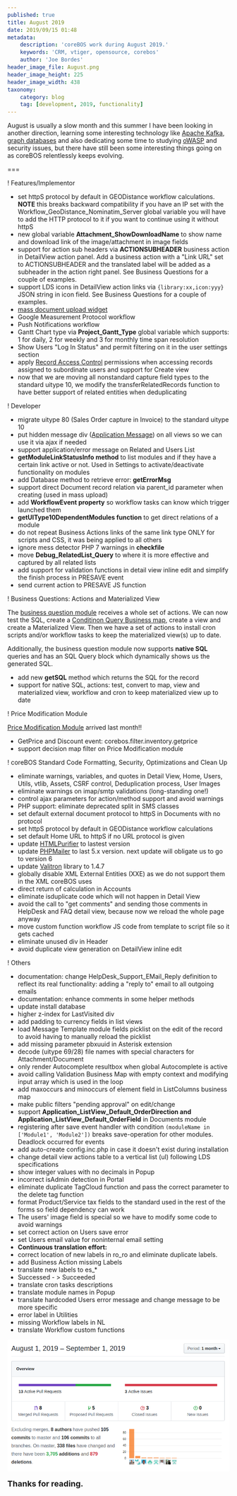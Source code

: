 ```yaml
---
published: true
title: August 2019
date: 2019/09/15 01:48
metadata:
    description: 'coreBOS work during August 2019.'
    keywords: 'CRM, vtiger, opensource, corebos'
    author: 'Joe Bordes'
header_image_file: August.png
header_image_height: 225
header_image_width: 438
taxonomy:
    category: blog
    tag: [development, 2019, functionality]
---
```


August is usually a slow month and this summer I have been looking in another direction, learning some interesting technology like [Apache Kafka](https://kafka.apache.org/), [graph databases](https://orientdb.com) and also dedicating some time to studying [oWASP](https://www.owasp.org) and security issues, but there have still been some interesting things going on as coreBOS relentlessly keeps evolving.

===

 ! Features/Implementor

 - set httpS protocol by default in GEODistance workflow calculations. **NOTE** this breaks backward compatibility if you have an IP set with the Workflow_GeoDistance_Nominatim_Server global variable you will have to add the HTTP protocol to it if you want to continue using it without httpS
 - new global variable **Attachment_ShowDownloadName** to show name and download link of the image/attachment in image fields
 - support for action sub headers via **ACTIONSUBHEADER** business action in DetailView action panel. Add a business action with a "Link URL" set to ACTIONSUBHEADER and the translated label will be added as a subheader in the action right panel. See Business Questions for a couple of examples.
 - support LDS icons in DetailView action links via `{library:xx,icon:yyy}` JSON string in icon field. See Business Questions for a couple of examples.
 - [mass document upload widget](../developerblock)
 - Google Measurement Protocol workflow
 - Push Notifications workflow
 - Gantt Chart type via **Project_Gantt_Type** global variable which supports: 1 for daily, 2 for weekly and 3 for monthly time span resolution
 - Show Users "Log In Status" and permit filtering on it in the user settings section
 - apply [Record Access Control](http://corebos.com/documentation/doku.php?id=en:adminmanual:businessmappings:record_access_control&noprocess=1) permissions when accessing records assigned to subordinate users and support for Create view
 - now that we are moving all nonstandard capture field types to the standard uitype 10, we modify the transferRelatedRecords function to have better support of related entities when deduplicating

<span></span>

 ! Developer
 - migrate uitype 80 (Sales Order capture in Invoice) to the standard uitype 10
 - put hidden message div ([Application Message](http://corebos.com/documentation/doku.php?id=en:devel:standardoutputmessage&noprocess=1)) on all views so we can use it via ajax if needed
 - support application/error message on Related and Users List
 - **getModuleLinkStatusInfo method** to list modules and if they have a certain link active or not. Used in Settings to activate/deactivate functionality on modules
 - add Database method to retrieve error: **getErrorMsg**
 - support direct Document record relation via parent_id parameter when creating (used in mass upload)
 - add **WorkflowEvent property** so workflow tasks can know which trigger launched them
 - **getUIType10DependentModules function** to get direct relations of a module
 - do not repeat Business Actions links of the same link type ONLY for scripts and CSS, it was being applied to all others
 - ignore mess detector PHP 7 warnings in **checkfile**
 - move **Debug_RelatedList_Query** to where it is more effective and captured by all related lists
 - add support for validation functions in detail view inline edit and simplify the finish process in PRESAVE event
 - send current action to PRESAVE JS function

<span></span>

 ! Business Questions: Actions and Materialized View

The [business question module](http://corebos.com/documentation/doku.php?id=en:adminmanual:businessquestions&noprocess=1) receives a whole set of actions. We can now test the SQL, create a [Conditinon Query Business map](http://corebos.com/documentation/doku.php?id=en:adminmanual:businessmappings:condition_query&noprocess=1), create a view and create a Materialized View. Then we have a set of actions to install cron scripts and/or workflow tasks to keep the materialized view(s) up to date.

Additionally, the business question module now supports **native SQL** queries and has an SQL Query block which dynamically shows us the generated SQL.

 - add new **getSQL** method which returns the SQL for the record
 - support for native SQL, actions: test, convert to map, view and materialized view, workflow and cron to keep materialized view up to date

<span></span>

 ! Price Modification Module

[Price Modification Module](../pricecalculation) arrived last month!!

 - GetPrice and Discount event: corebos.filter.inventory.getprice
 - support decision map filter on Price Modification module


<span></span>

 ! coreBOS Standard Code Formatting, Security, Optimizations and Clean Up

 - eliminate warnings, variables, and quotes in Detail View, Home, Users, Utils, vtlib, Assets, CSRF control, Deduplication process, User Images
 - eliminate warnings on imap/smtp validations (long-standing one!)
 - control ajax parameters for action/method support and avoid warnings
 - PHP support: eliminate deprecated split in SMS classes
 - set default external document protocol to httpS in Documents with no protocol
 - set httpS protocol by default in GEODistance workflow calculations
 - set default Home URL to httpS if no URL protocol is given
 - update [HTMLPurifier](http://htmlpurifier.org/) to lastest version
 - update [PHPMailer](https://github.com/PHPMailer/PHPMailer) to last 5.x version. next update will obligate us to go to version 6
 - update [Valitron](https://github.com/vlucas/valitron) library to 1.4.7
 - globally disable XML External Entities (XXE) as we do not support them in the XML coreBOS uses
 - direct return of calculation in Accounts
 - eliminate isduplicate code which will not happen in Detail View
 - avoid the call to "get comments" and sending those comments in HelpDesk and FAQ detail view, because now we reload the whole page anyway
 - move custom function workflow JS code from template to script file so it gets cached
 - eliminate unused div in Header
 - avoid duplicate view generation on DetailView inline edit

<span></span>

 ! Others
 - documentation: change HelpDesk_Support_EMail_Reply definition to reflect its real functionality: adding a "reply to" email to all outgoing emails
 - documentation: enhance comments in some helper methods
 - update install database
 - higher z-index for LastVisited div
 - add padding to currency fields in list views
 - load Message Template module fields picklist on the edit of the record to avoid having to manually reload the picklist
 - add missing parameter pbxuuid in Asterisk extension
 - decode (uitype 69/28) file names with special characters for Attachment/Document
 - only render Autocomplete resultbox when global Autocomplete is active
 - avoid calling Validation Business Map with empty context and modifying input array which is used in the loop
 - add maxoccurs and minoccurs of element field in ListColumns business map
 - make public filters "pending approval" on edit/change
 - support **Application_ListView_Default_OrderDirection and Application_ListView_Default_OrderField** in Documents module
 - registering after save event handler with condition `(moduleName in ['Module1', 'Module2'])` breaks save-operation for other modules. Deadlock occurred for events
 - add auto-create config.inc.php in case it doesn't exist during installation
 - change detail view actions table to a vertical list (ul) following LDS specifications
 - show integer values with no decimals in Popup
 - incorrect isAdmin detection in Portal
 - eliminate duplicate TagCloud function and pass the correct parameter to the delete tag function
 - format Product/Service tax fields to the standard used in the rest of the forms so field dependency can work
 - The users' image field is special so we have to modify some code to avoid warnings
 - set correct action on Users save error
 - set Users email value for noninternal email setting
 - **Continuous translation effort:**
  - correct location of new labels in ro_ro and eliminate duplicate labels.
  - add Business Action missing Labels
  - translate new labels to es_*
  - Successed - > Succeeded
  - translate cron tasks descriptions
  - translate module names in Popup
  - translate hardcoded Users error message and change message to be more specific
  - error label in Utilities
  - missing Workflow labels in NL
  - translate Workflow custom functions


![August Insights](corebosgithub1908.png)

**<span style="font-size:large">Thanks for reading.</span>**
